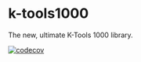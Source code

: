 # k-tools1000
The new, ultimate K-Tools 1000 library.

[![codecov](https://codecov.io/gh/kerner1000/k-tools1000/branch/master/graph/badge.svg)](https://codecov.io/gh/kerner1000/k-tools1000)

